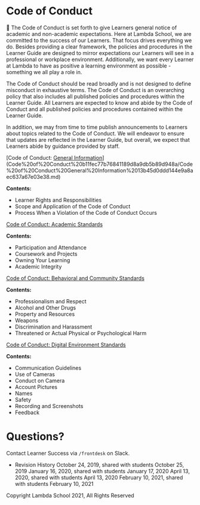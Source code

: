 # Code of Conduct

<aside>
🌟 The Code of Conduct is set forth to give Learners general notice of academic and non-academic expectations. Here at Lambda School, we are committed to the success of our Learners. That focus drives everything we do. Besides providing a clear framework, the policies and procedures in the Learner Guide are designed to mirror expectations our Learners will see in a professional or workplace environment. Additionally, we want every Learner at Lambda to have as positive a learning environment as possible - something we all play a role in.

</aside>

The Code of Conduct should be read broadly and is not designed to define misconduct in exhaustive terms. The Code of Conduct is an overarching policy that also includes all published policies and procedures within the Learner Guide. All Learners are expected to know and abide by the Code of Conduct and all published policies and procedures contained within the Learner Guide.

In addition, we may from time to time publish announcements to Learners about topics related to the Code of Conduct. We will endeavor to ensure that updates are reflected in the Learner Guide, but overall, we expect that Learners abide by guidance provided by staff.

[Code of Conduct: [General Information](https://www.notion.so/477163cb3f5146b08e6038467279249e)](Code%20of%20Conduct%20b11fec77b76841189d8a9db5b89d948a/Code%20of%20Conduct%20General%20Information%2013b45d0ddd144e9a8aec637a67e03e38.md)

**Contents:**

- Learner Rights and Responsibilities
- Scope and Application of the Code of Conduct
- Process When a Violation of the Code of Conduct Occurs

[Code of Conduct: Academic Standards](Code%20of%20Conduct%20b11fec77b76841189d8a9db5b89d948a/Code%20of%20Conduct%20Academic%20Standards%20fc7841d35ec24b8283d20fff9d705f6b.md)

**Contents:**

- Participation and Attendance
- Coursework and Projects
- Owning Your Learning
- Academic Integrity

[Code of Conduct: Behavioral and Community Standards](Code%20of%20Conduct%20b11fec77b76841189d8a9db5b89d948a/Code%20of%20Conduct%20Behavioral%20and%20Community%20Standards%207535d219ee794fcc8e41d00937971f11.md)

**Contents:**

- Professionalism and Respect
- Alcohol and Other Drugs
- Property and Resources
- Weapons
- Discrimination and Harassment
- Threatened or Actual Physical or Psychological Harm

[Code of Conduct: Digital Environment Standards](Code%20of%20Conduct%20b11fec77b76841189d8a9db5b89d948a/Code%20of%20Conduct%20Digital%20Environment%20Standards%20cf8a5d434c314d348f1799d370631697.md)

**Contents:**

- Communication Guidelines
- Use of Cameras
- Conduct on Camera
- Account Pictures
- Names
- Safety
- Recording and Screenshots
- Feedback

# Questions?

Contact Learner Success via `/frontdesk` on Slack.

- Revision History
  October 24, 2019, shared with students October 25, 2019
  January 16, 2020, shared with students January 17, 2020
  April 13, 2020, shared with students April 13, 2020
  February 10, 2021, shared with students February 10, 2021

Copyright Lambda School 2021, All Rights Reserved

